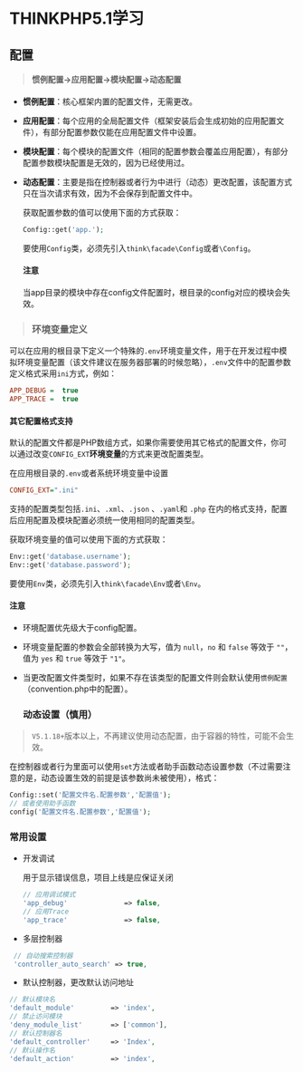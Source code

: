 

# THINKPHP5.1学习

## 配置

> #### 惯例配置->应用配置->模块配置->动态配置

- **惯例配置**：核心框架内置的配置文件，无需更改。

- **应用配置**：每个应用的全局配置文件（框架安装后会生成初始的应用配置文件），有部分配置参数仅能在应用配置文件中设置。

- **模块配置**：每个模块的配置文件（相同的配置参数会覆盖应用配置），有部分配置参数模块配置是无效的，因为已经使用过。

- **动态配置**：主要是指在控制器或者行为中进行（动态）更改配置，该配置方式只在当次请求有效，因为不会保存到配置文件中。

  

  获取配置参数的值可以使用下面的方式获取：
  
  ```php
  Config::get('app.');
  ```
  
  要使用`Config`类，必须先引入`think\facade\Config`或者`\Config`。
  
  #### 注意
  
  当app目录的模块中存在config文件配置时，根目录的config对应的模块会失效。



> ### 环境变量定义

可以在应用的根目录下定义一个特殊的`.env`环境变量文件，用于在开发过程中模拟环境变量配置（该文件建议在服务器部署的时候忽略），`.env`文件中的配置参数定义格式采用`ini`方式，例如：

 ```ini
 APP_DEBUG =  true
 APP_TRACE =  true
 ```

  #### 其它配置格式支持

默认的配置文件都是PHP数组方式，如果你需要使用其它格式的配置文件，你可以通过改变`CONFIG_EXT`**环境变量**的方式来更改配置类型。

在应用根目录的`.env`或者系统环境变量中设置

```ini
CONFIG_EXT=".ini"
```

支持的配置类型包括`.ini`、`.xml`、`.json` 、`.yaml`和 `.php` 在内的格式支持，配置后应用配置及模块配置必须统一使用相同的配置类型。

获取环境变量的值可以使用下面的方式获取：

```php
Env::get('database.username');
Env::get('database.password');
```

要使用`Env`类，必须先引入`think\facade\Env`或者`\Env`。

  #### 注意

- 环境配置优先级大于config配置。

- 环境变量配置的参数会全部转换为大写，值为 `null`，`no` 和 `false` 等效于 `""`，值为 `yes` 和 `true` 等效于 `"1"`。

- 当更改配置文件类型时，如果不存在该类型的配置文件则会默认使用`惯例配置`（convention.php中的配置）。

  

  ### 动态设置（慎用）

> `V5.1.18+`版本以上，不再建议使用动态配置，由于容器的特性，可能不会生效。

在控制器或者行为里面可以使用`set`方法或者助手函数动态设置参数（不过需要注意的是，动态设置生效的前提是该参数尚未被使用），格式：

```php
Config::set('配置文件名.配置参数','配置值');
// 或者使用助手函数
config('配置文件名.配置参数','配置值');
```



  ### 常用设置

- 开发调试

  用于显示错误信息，项目上线是应保证关闭

  ```php
  // 应用调试模式
  'app_debug'              => false,
  // 应用Trace
  'app_trace'              => false,
  ```

- 多层控制器
 ```php
  // 自动搜索控制器
  'controller_auto_search' => true,
 ```

- 默认控制器，更改默认访问地址

```php
// 默认模块名
'default_module'         => 'index',
// 禁止访问模块
'deny_module_list'       => ['common'],
// 默认控制器名
'default_controller'     => 'Index',
// 默认操作名
'default_action'         => 'index',
```
